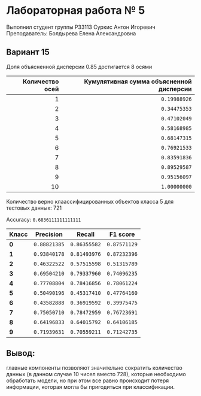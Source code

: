 # Лабораторная работа № 5
Выполнил студент группы P33113 Суркис Антон Игоревич  
Преподаватель: Болдырева Елена Александровна
## Вариант 15
Доля объясненной дисперсии 0.85 достигается 8 осями

| Количество осей | Кумулятивная сумма объясненной дисперсии |
|--:|--:|
|  1 | `0.19988926` |
|  2 | `0.34475353` |
|  3 | `0.47102049` |
|  4 | `0.58168985` |
|  5 | `0.68147315` |
|  6 | `0.76921533` |
|  7 | `0.83591836` |
|  8 | `0.89529587` |
|  9 | `0.95156097` |
| 10 | `1.00000000` |

Количество верно клаассифицированных объектов класса 5 для тестовых данных: 721

Accuracy: `0.6836111111111111`

| Класс | Precision | Recall | F1 score |
|---|---|---|---|
| **0** | `0.88821385` | `0.86355582` | `0.87571129` |
| **1** | `0.93840178` | `0.81493976` | `0.87232396` |
| **2** | `0.46322522` | `0.57515598` | `0.51315789` |
| **3** | `0.69504210` | `0.79337960` | `0.74096235` |
| **4** | `0.77708804` | `0.78416856` | `0.78061224` |
| **5** | `0.50490196` | `0.45317410` | `0.47764160` |
| **6** | `0.43582888` | `0.36919592` | `0.39975475` |
| **7** | `0.75050710` | `0.78472959` | `0.76723691` |
| **8** | `0.64196833` | `0.64015792` | `0.64106185` |
| **9** | `0.71939631` | `0.70559211` | `0.71242735` |

## Вывод:
главные компоненты позволяют значительно сократить количество данных (в данном случае 10 чисел вместо 728), которые необходимо обработать модели,
но при этом все равно происходит потеря информации, которая могла бы пригодиться при классификации.